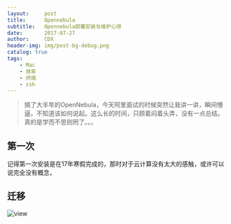 ```yaml
---
layout:     post
title:      Opennebula
subtitle:   Opennebula部署安装与维护心得
date:       2017-07-27
author:     CDX
header-img: img/post-bg-debug.png
catalog: true
tags:
    - Mac
    - 效率
    - 终端
    - zsh
---
```

>搞了大半年的OpenNebula，今天阿里面试的时候突然让我讲一讲，瞬间懵逼，不知道该如何说起。这么长的时间，只顾着闷着头弄，没有一点总结。真的是学而不思则罔了。。。
## 第一次
记得第一次安装是在17年寒假完成的，那时对于云计算没有太大的感触，或许可以说完全没有概念，

## 迁移
![view](http://http://blog.chinaunix.net/attachment/201302/7/20940095_1360212621wRw5.jpg)